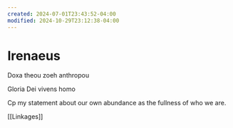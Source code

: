 ```yaml
---
created: 2024-07-01T23:43:52-04:00
modified: 2024-10-29T23:12:38-04:00
---
```


# Irenaeus

Doxa  theou zoeh anthropou

Gloria Dei vivens homo

Cp my statement about our own abundance as the fullness of who we are.

[[Linkages]]
